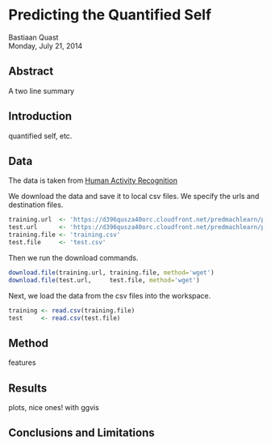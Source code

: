 # Predicting the Quantified Self
Bastiaan Quast  
Monday, July 21, 2014  

## Abstract
A two line summary


## Introduction
quantified self, etc.


## Data
The data is taken from [Human Activity Recognition](http://groupware.les.inf.puc-rio.br/har)

We download the data and save it to local csv files. We specify the urls and destination files.

```r
training.url  <- 'https://d396qusza40orc.cloudfront.net/predmachlearn/pml-training.csv'
test.url      <- 'https://d396qusza40orc.cloudfront.net/predmachlearn/pml-testing.csv'
training.file <- 'training.csv'
test.file     <- 'test.csv'
```
Then we run the download commands.

```r
download.file(training.url, training.file, method='wget')
download.file(test.url,     test.file, method='wget')
```
Next, we load the data from the csv files into the workspace.

```r
training <- read.csv(training.file)
test     <- read.csv(test.file)
```


## Method
features


## Results
plots, nice ones! with ggvis


## Conclusions and Limitations
